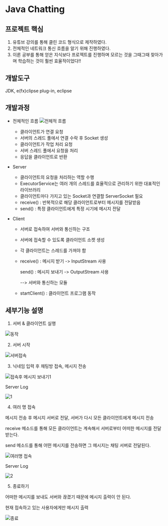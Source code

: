 # Java Chatting
## 프로젝트 핵심
1. 유튜브 강의를 통해 클린 코드 형식으로 제작하였다. 
2. 전체적인 네트워크 통신 흐름을 알기 위해 진행하였다.
3. 이론 공부를 통해 얻은 지식보다 프로젝트를 진행하며 모르는 것을 그때그때 찾아가며 학습하는 것이 훨씬 효율적이었다!!
## 개발도구
JDK, e(fx)clipse plug-in, eclipse
## 개발과정
* 전체적인 흐름
![전체적 흐름](https://user-images.githubusercontent.com/77962884/107382102-dd48ba80-6b32-11eb-9de8-76a7e55d7460.PNG)
   * 클라이언트가 연결 요청
   * 서버의 스레드 풀에서 연결 수락 후 Socket 생성
   * 클라이언트가 작업 처리 요청
   * 서버 스레드 풀에서 요청을 처리
   * 응답을 클라이언트로 반환
   
* Server
   * 클라이언트의 요청을 처리하는 역할 수행
   * ExecutorService는 여러 개의 스레드를 효율적으로 관리하기 위한 대표적인 라이브러리
   * 클라이언트마다 가지고 있는 Socket과 연결할 ServerSocket 필요
   * receive() : 반복적으로 해당 클라이언트로부터 메시지를 전달받음
   * send() : 특정 클라이언트에게 특정 시기에 메시지 전달
   
* Client
  * 서버로 접속하여 서버와 통신하는 구조 
  * 서버에 접속할 수 있도록 클라이언트 소켓 생성
  * 각 클라이언트는 스레드를 가져야 함
  * receive() : 메시지 받기 -> InputStream 사용
    
    send() : 메시지 보내기 -> OutputStream 사용
    
    --> 서버와 통신하는 모듈 
  * startClient() : 클라이언트 프로그램 동작 
  
## 세부기능 설명
1. 서버 & 클라이언트 실행

![동작](https://user-images.githubusercontent.com/77962884/107383485-63b1cc00-6b34-11eb-9058-e24abf46c0e7.PNG)

2. 서버 시작 

![서버접속](https://user-images.githubusercontent.com/77962884/107383553-73c9ab80-6b34-11eb-8060-d97e7a3ba90f.PNG)

3. 닉네임 입력 후 채팅방 접속, 메시지 전송

![접속후 메시지 보내기1](https://user-images.githubusercontent.com/77962884/107383687-978cf180-6b34-11eb-9fb3-946de52ad97e.PNG)

Server Log

![1](https://user-images.githubusercontent.com/77962884/107383705-9c51a580-6b34-11eb-9933-b55f42b47ab9.PNG)

4. 여러 명 접속

메시지 전송 후 메시지 서버로 전달, 서버가 다시 모든 클라이언트에게 
메시지 전송

receive 메소드를 통해
모든 클라이언트는 계속해서 서버로부터 어떠한 메시지를 전달받는다.

send 메소드를 통해
어떤 메시지를 전송하면  그 메시지는 채팅 서버로 전달된다.


![여러명 접속](https://user-images.githubusercontent.com/77962884/107383751-a673a400-6b34-11eb-9986-4995c40848fe.PNG)

Server Log

![2](https://user-images.githubusercontent.com/77962884/107383765-a96e9480-6b34-11eb-89af-d7aa69df145e.PNG)

5. 종료하기

어떠한 메시지를 보내도 서버와 끊겼기 때문에 메시지 출력이 안 된다.

현재 접속하고 있는 사용자에게만 메시지 출력

![종료](https://user-images.githubusercontent.com/77962884/107383783-ad9ab200-6b34-11eb-912c-1d3d45683fcf.PNG)
